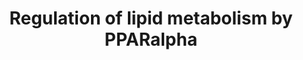 ---
annotations:
- type: Pathway Ontology
  value: classic metabolic pathway
- type: Pathway Ontology
  value: fatty acid metabolic pathway
authors:
- ReactomeTeam
- Anwesha
- Ryanmiller
- Cloris
- Khanspers
description: Peroxisome proliferator-activated receptor alpha (PPAR-alpha) is the
  major regulator of fatty acid oxidation in the liver. PPARalpha is also the target
  of fibrate drugs used to treat abnormal plasma lipid levels. <br>PPAR-alpha is a
  type II nuclear receptor (its subcellular location does not depend on ligand binding).
  PPAR-alpha forms heterodimers with Retinoid X receptor alpha (RXR-alpha), another
  type II nuclear receptor. PPAR-alpha is activated by binding fatty acid ligands,
  especially polyunsaturated fatty acids having 18-22 carbon groups and 2-6 double
  bonds. <br>The PPAR-alpha:RXR-alpha heterodimer binds peroxisome proliferator receptor
  elements (PPREs) in and around target genes. Binding of fatty acids and synthetic
  ligands causes a conformational change in PPAR-alpha such that it releases the corepressors
  and binds coactivators (CBP-SRC-HAT complex, ASC complex, and TRAP-Mediator complex)
  which initiate transcription of the target genes.<br>Target genes of PPAR-alpha
  participate in fatty acid transport, fatty acid oxidation, triglyceride clearance,
  lipoprotein production, and cholesterol homeostasis.  View original pathway at [http://www.reactome.org/PathwayBrowser/#DIAGRAM=400206
  Reactome].
last-edited: 2021-01-25
organisms:
- Homo sapiens
redirect_from:
- /index.php/Pathway:WP2797
- /instance/WP2797
schema-jsonld:
- '@context': https://schema.org/
  '@id': https://wikipathways.github.io/pathways/WP2797.html
  '@type': Dataset
  creator:
    '@type': Organization
    name: WikiPathways
  description: Peroxisome proliferator-activated receptor alpha (PPAR-alpha) is the
    major regulator of fatty acid oxidation in the liver. PPARalpha is also the target
    of fibrate drugs used to treat abnormal plasma lipid levels. <br>PPAR-alpha is
    a type II nuclear receptor (its subcellular location does not depend on ligand
    binding). PPAR-alpha forms heterodimers with Retinoid X receptor alpha (RXR-alpha),
    another type II nuclear receptor. PPAR-alpha is activated by binding fatty acid
    ligands, especially polyunsaturated fatty acids having 18-22 carbon groups and
    2-6 double bonds. <br>The PPAR-alpha:RXR-alpha heterodimer binds peroxisome proliferator
    receptor elements (PPREs) in and around target genes. Binding of fatty acids and
    synthetic ligands causes a conformational change in PPAR-alpha such that it releases
    the corepressors and binds coactivators (CBP-SRC-HAT complex, ASC complex, and
    TRAP-Mediator complex) which initiate transcription of the target genes.<br>Target
    genes of PPAR-alpha participate in fatty acid transport, fatty acid oxidation,
    triglyceride clearance, lipoprotein production, and cholesterol homeostasis.  View
    original pathway at [http://www.reactome.org/PathwayBrowser/#DIAGRAM=400206 Reactome].
  keywords:
  - 'NR1H4 '
  - 'MED13 '
  - 'MED21 '
  - 'MED11 '
  - 'MED19 '
  - 'NCOA6 '
  - 'MED29 '
  - 'NR1D1 '
  - 'SMARCD3 '
  - TNFRSF21
  - ME1
  - ALAS1 gene
  - 'MED16 '
  - HMGCR-1
  - 'MED25 '
  - 'SIN3A '
  - SREBP1A,2:NF-Y:HMGCR
  - 'NCOR2 '
  - 'SREBF1-3 '
  - 'NCOR1 '
  - 'RORA '
  - 'ARNT '
  - CPT2 gene
  - 'HMGCS1 gene '
  - G0S2 gene
  - RORA:EP300:NPAS2
  - SREBP1A,1C,2:NF-Y:HMGCS1 gene
  - FDFT1
  - CYP7A1 gene
  - APOA5 gene
  - 'Palm '
  - RGL1
  - NR1D1:heme:Corepressors:NPAS2 gene
  - 'PPARA '
  - CYP7A1
  - ANGPTL gene
  - FADS1
  - 'HMGCR gene '
  - ANKRD1 gene
  - 'AA '
  - 4xPalmC-CD36
  - Coactivators of
  - 'NCOA3 '
  - 'THRAP3 '
  - 'EPA '
  - 'FDFT1 gene '
  - TXNRD1
  - ABCA1 gene
  - FHL2 gene
  - 'Zn2+ '
  - 'MED8 '
  - ABCB4
  - 'SREBF1-1(1-490) '
  - 'MED15 '
  - ACSL1
  - 'MED23 '
  - UGT1A9
  - PPARA gene
  - 'RXRB '
  - CYP1A1
  - 'CARM1 '
  - 'AHR '
  - GRHL1
  - ME1 gene
  - receptor signalling
  - SULT2A1 gene
  - TNFRSF21 gene
  - ABCB4 gene
  - 'MED28 '
  - 'MED22 '
  - TRIB3 gene
  - ALAS1
  - 'PPARG '
  - 'TBL1X '
  - RORA:EP300:CPT1A
  - 'FABP1 '
  - SLC27A1 gene
  - 'CCNC '
  - 'NRF1 '
  - 'MED9 '
  - NPAS2
  - ESRRA
  - APOA5
  - CPT1A
  - '9S-HODE '
  - 'ABCA1 gene '
  - 'GPS2 '
  - CPT2
  - 'ferriheme b '
  - FHL2
  - 'TBL1XR1 '
  - 'AHRR '
  - 'SREBF2(1-484) '
  - CPT1A gene
  - HMGCS2 gene
  - 'NFYA '
  - ACSL1 gene
  - 'NR1H3 '
  - HMGCR gene
  - 'p-S-NPAS2 '
  - RXRA
  - 'HELZ2 '
  - RGL1 gene
  - NCOA1,2:RXRA:NR1H4:DCA,CDCA,LCHA
  - UGT1A9 gene
  - APOA1 gene
  - G0S2
  - FABP1 gene
  - CYP4A11
  - 'FAM120B '
  - dimer:12Zn2+:HMGCR
  - HMGCS2
  - ABCA1gene:NR1H2,3:RXR:NCOR:GPS2:TBL1:HDAC3
  - APOA2 gene
  - 'NCOA2 '
  - 'RGZ '
  - AHRR:ARNT
  - 'NCOA1 '
  - 'TGS1 '
  - TBL1XR1
  - CYP4A11 gene
  - 'CDK19 '
  - SREBP1A,1C,2:NF-Y:SP1:FDFT1 gene
  - 'CREBBP '
  - ACADM gene
  - 'MED20 '
  - ACOX1-1
  - 'MED26 '
  - (PPRE)
  - gene:NRF1:PPARGC1B
  - 'PPARA gene '
  - 'Actos '
  - FDFT1 gene
  - 'MED13L '
  - 'CPT1A gene '
  - NPAS2 gene
  - Proliferator
  - Acid:RXRA:Mediator:Coactivator Complex
  - heterodimer
  - APOA1(25-266)
  - 'ARNT2 '
  - MTF1
  - 'CHD9 '
  - gene
  - 'MED4 '
  - PLIN2
  - PPARA
  - PEX11A
  - 'NPAS2 gene '
  - FABP1:ligands of
  - 'MED27 '
  - 'MED12 '
  - PPARalpha
  - PPARG:Fatty
  - ACADM
  - PEX11A gene
  - 'SIN3B-1 '
  - 'MED7 '
  - APOA2(24-100)
  - 'Peroxisome Proliferator Receptor Element (PPRE) '
  - FABP1
  - 'ALAS1 gene '
  - HMGCS1 gene
  - HMGCS1
  - Coactivator complex
  - 'PPARGC1B '
  - AGT
  - TIAM2 gene
  - FADS1 gene
  - 'MED24 '
  - CD36 gene
  - 'MTF1 '
  - ANGPTL4
  - GRHL1 gene
  - Corepressor complex
  - 'NFYB '
  - 'LINA '
  - ANKRD1
  - 'MED10 '
  - TRIB3
  - 'ALA '
  - 'MED6 '
  - GLIPR1 gene
  - 'PPARGC1A '
  - 'EP300 '
  - 'HDAC3 '
  - 'NR1H2 '
  - 'MED30 '
  - Aryl hydrocarbon
  - SLC27A1
  - Receptor Element
  - 'CDK8 '
  - 'MED17 '
  - TIAM2
  - 'LCHA '
  - AHR:TCDD:ARNT
  - 'SP1 '
  - TXNRD1 gene
  - p-BMAL1:p-CLOCK,NPAS2:PPARA gene
  - ACOX1 gene
  - 'DCA '
  - 'MED31 '
  - 'p-S-ARNTL '
  - PPARA:RXRA
  - 'MED1 '
  - 'TCDD '
  - 'MED18 '
  - Corepressors of
  - 'p-S-CLOCK '
  - 'RXRA '
  - 'CDCA '
  - 'NFYC '
  - 'MED14 '
  - SULT2A1
  - '13(S'')-HODE '
  - AGT gene
  - Peroxisome
  - GLIPR1
  - CYP1A1 gene
  - PLIN2 gene
  - ABCA1
  - TBL1X
  license: CC0
  name: Regulation of lipid metabolism by PPARalpha
seo: CreativeWork
title: Regulation of lipid metabolism by PPARalpha
wpid: WP2797
---